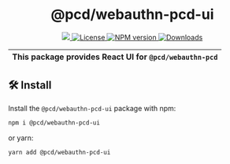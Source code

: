 <p align="center">
    <h1 align="center">
        @pcd/webauthn-pcd-ui
    </h1>
</p>

<p align="center">
    <a href="https://github.com/proofcarryingdata">
        <img src="https://img.shields.io/badge/project-PCD-blue.svg?style=flat-square">
    </a>
    <a href="https://github.com/proofcarryingdata/zupass/blob/main/packages/webauthn-pcd-ui/LICENSE">
        <img alt="License" src="https://img.shields.io/badge/license-GPL--3.0-green.svg?style=flat-square">
    </a>
    <a href="https://www.npmjs.com/package/@pcd/webauthn-pcd-ui">
        <img alt="NPM version" src="https://img.shields.io/npm/v/@pcd/webauthn-pcd?style=flat-square" />
    </a>
    <a href="https://npmjs.org/package/@pcd/webauthn-pcd-ui">
        <img alt="Downloads" src="https://img.shields.io/npm/dm/@pcd/webauthn-pcd-ui.svg?style=flat-square" />
    </a>
</p>

| This package provides React UI for `@pcd/webauthn-pcd` |
| ------------------------------------------------------ |

## 🛠 Install

Install the `@pcd/webauthn-pcd-ui` package with npm:

```bash
npm i @pcd/webauthn-pcd-ui
```

or yarn:

```bash
yarn add @pcd/webauthn-pcd-ui
```
